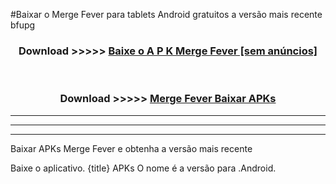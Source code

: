 #Baixar o Merge Fever   para tablets Android gratuitos a versão mais recente bfupg


<div align="center">
<h3>Download >>>>> <a href="https://pt-web.web.app/?pt= Merge Fever ">Baixe o A P K Merge Fever  [sem anúncios]</a></h3><br>

<h3>Download >>>>> <a href="https://pt-web.web.app/?pt= Merge Fever ">Merge Fever  Baixar APKs</a></h3>
</div>

----------------------------------------------------------

----------------------------------------------------------

----------------------------------------------------------

Baixar APKs Merge Fever  e obtenha a versão mais recente

Baixe o aplicativo. {title} APKs O nome é a versão para .Android.


